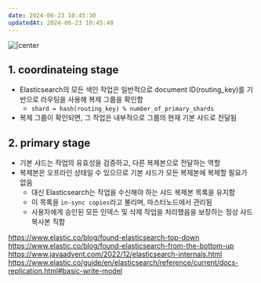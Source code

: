 ```yaml
---
date: 2024-06-23 10:45:30
updatedAt: 2024-06-23 10:45:48
---
```

![|center](Pasted%20image%2020240623104840.png)
## 1. coordinateing stage
- Elasticsearch의 모든 색인 작업은 일반적으로 document ID(routing_key)를 기반으로 라우팅을 사용해 복제 그룹을 확인함
	- `shard = hash(routing_key) % number_of_primary_shards`
- 복제 그룹이 확인되면, 그 작업은 내부적으로 그룹의 현재 기본 샤드로 전달됨
## 2. primary stage
- 기본 샤드는 작업의 유효성을 검증하고, 다른 복제본으로 전달하는 역할
- 복제본은 오프라인 상태일 수 있으므로 기본 샤드가 모든 복제본에 복제할 필요가 없음
	- 대신 Elasticsearch는 작업을 수신해야 하는 샤드 복제본 목록을 유지함
	- 이 목록을 `in-sync copies`라고 불리며, 마스터노드에서 관리됨
	- 사용자에게 승인된 모든 인덱스 및 삭제 작업을 처리했음을 보장하는 정상 샤드 복사본 직합


https://www.elastic.co/blog/found-elasticsearch-top-down
https://www.elastic.co/blog/found-elasticsearch-from-the-bottom-up
https://www.javaadvent.com/2022/12/elasticsearch-internals.html
https://www.elastic.co/guide/en/elasticsearch/reference/current/docs-replication.html#basic-write-model